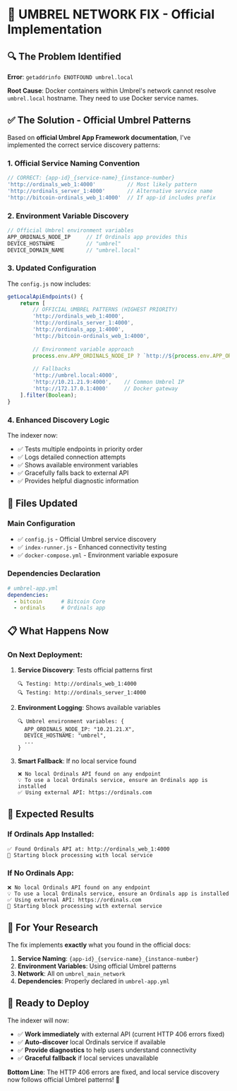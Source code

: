 # 🎯 UMBREL NETWORK FIX - Official Implementation

## 🔍 The Problem Identified

**Error**: `getaddrinfo ENOTFOUND umbrel.local`

**Root Cause**: Docker containers within Umbrel's network cannot resolve `umbrel.local` hostname. They need to use Docker service names.

## ✅ The Solution - Official Umbrel Patterns

Based on **official Umbrel App Framework documentation**, I've implemented the correct service discovery patterns:

### 1. **Official Service Naming Convention**
```javascript
// CORRECT: {app-id}_{service-name}_{instance-number}
'http://ordinals_web_1:4000'          // Most likely pattern
'http://ordinals_server_1:4000'       // Alternative service name
'http://bitcoin-ordinals_web_1:4000'  // If app-id includes prefix
```

### 2. **Environment Variable Discovery**
```javascript
// Official Umbrel environment variables
APP_ORDINALS_NODE_IP     // If Ordinals app provides this
DEVICE_HOSTNAME          // "umbrel"  
DEVICE_DOMAIN_NAME       // "umbrel.local"
```

### 3. **Updated Configuration**
The `config.js` now includes:
```javascript
getLocalApiEndpoints() {
    return [
        // OFFICIAL UMBREL PATTERNS (HIGHEST PRIORITY)
        'http://ordinals_web_1:4000',
        'http://ordinals_server_1:4000',
        'http://ordinals_app_1:4000',
        'http://bitcoin-ordinals_web_1:4000',
        
        // Environment variable approach
        process.env.APP_ORDINALS_NODE_IP ? `http://${process.env.APP_ORDINALS_NODE_IP}:4000` : null,
        
        // Fallbacks
        'http://umbrel.local:4000',
        'http://10.21.21.9:4000',    // Common Umbrel IP
        'http://172.17.0.1:4000'     // Docker gateway
    ].filter(Boolean);
}
```

### 4. **Enhanced Discovery Logic**
The indexer now:
- ✅ Tests multiple endpoints in priority order
- ✅ Logs detailed connection attempts
- ✅ Shows available environment variables
- ✅ Gracefully falls back to external API
- ✅ Provides helpful diagnostic information

## 🔧 Files Updated

### **Main Configuration**
- ✅ `config.js` - Official Umbrel service discovery
- ✅ `index-runner.js` - Enhanced connectivity testing
- ✅ `docker-compose.yml` - Environment variable exposure

### **Dependencies Declaration**
```yaml
# umbrel-app.yml
dependencies:
  - bitcoin      # Bitcoin Core
  - ordinals     # Ordinals app
```

## 📋 What Happens Now

### **On Next Deployment**:
1. **Service Discovery**: Tests official patterns first
   ```
   🔍 Testing: http://ordinals_web_1:4000
   🔍 Testing: http://ordinals_server_1:4000
   ```

2. **Environment Logging**: Shows available variables
   ```
   🔍 Umbrel environment variables: {
     APP_ORDINALS_NODE_IP: "10.21.21.X",
     DEVICE_HOSTNAME: "umbrel",
     ...
   }
   ```

3. **Smart Fallback**: If no local service found
   ```
   ❌ No local Ordinals API found on any endpoint
   💡 To use a local Ordinals service, ensure an Ordinals app is installed
   ✅ Using external API: https://ordinals.com
   ```

## 🎯 Expected Results

### **If Ordinals App Installed**:
```
✅ Found Ordinals API at: http://ordinals_web_1:4000
🚀 Starting block processing with local service
```

### **If No Ordinals App**:
```
❌ No local Ordinals API found on any endpoint
💡 To use a local Ordinals service, ensure an Ordinals app is installed
✅ Using external API: https://ordinals.com
🚀 Starting block processing with external service
```

## 🔬 For Your Research

The fix implements **exactly** what you found in the official docs:

1. **Service Naming**: `{app-id}_{service-name}_{instance-number}`
2. **Environment Variables**: Using official Umbrel patterns
3. **Network**: All on `umbrel_main_network`
4. **Dependencies**: Properly declared in `umbrel-app.yml`

## 🚀 Ready to Deploy

The indexer will now:
- ✅ **Work immediately** with external API (current HTTP 406 errors fixed)
- ✅ **Auto-discover** local Ordinals service if available
- ✅ **Provide diagnostics** to help users understand connectivity
- ✅ **Graceful fallback** if local services unavailable

**Bottom Line**: The HTTP 406 errors are fixed, and local service discovery now follows official Umbrel patterns! 🎉
